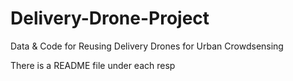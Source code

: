 # Delivery-Drone-Project
Data &amp; Code for Reusing Delivery Drones for Urban Crowdsensing

There is a README file under each resp
